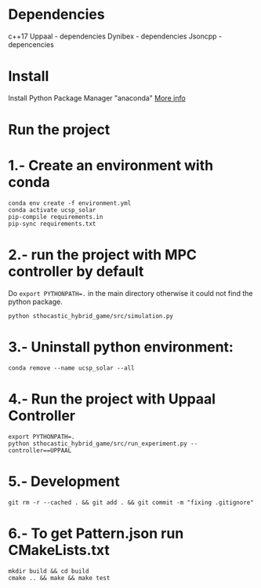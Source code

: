 # Dependencies

c++17
Uppaal - dependencies
Dynibex - dependencies
Jsoncpp - depencencies

# Install

Install Python Package Manager "anaconda"
[More info](https://www.digitalocean.com/community/tutorials/how-to-install-anaconda-on-ubuntu-18-04-quickstart)

# Run the project

# 1.- Create an environment with conda

    conda env create -f environment.yml
    conda activate ucsp_solar
    pip-compile requirements.in
    pip-sync requirements.txt

# 2.- run the project with MPC controller by default

Do `export PYTHONPATH=.` in the main directory otherwise it could not find the python package.

    python sthocastic_hybrid_game/src/simulation.py

# 3.- Uninstall python environment:

    conda remove --name ucsp_solar --all

# 4.- Run the project with Uppaal Controller

    export PYTHONPATH=.
    python sthocastic_hybrid_game/src/run_experiment.py --controller==UPPAAL

# 5.- Development

    git rm -r --cached . && git add . && git commit -m "fixing .gitignore"

# 6.- To get Pattern.json run CMakeLists.txt

    mkdir build && cd build
    cmake .. && make && make test
